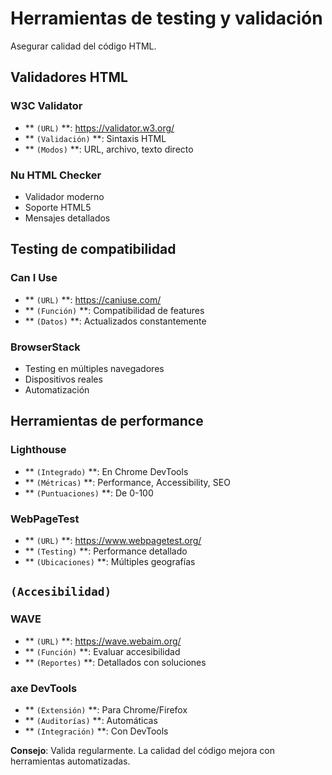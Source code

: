 # Herramientas de testing y validación

Asegurar calidad del código HTML.

## Validadores HTML

### W3C Validator
- ** ``(URL)`` **: https://validator.w3.org/
- ** ``(Validación)`` **: Sintaxis HTML
- ** ``(Modos)`` **: URL, archivo, texto directo

### Nu HTML Checker
- Validador moderno
- Soporte HTML5
- Mensajes detallados

## Testing de compatibilidad

### Can I Use
- ** ``(URL)`` **: https://caniuse.com/
- ** ``(Función)`` **: Compatibilidad de features
- ** ``(Datos)`` **: Actualizados constantemente

### BrowserStack
- Testing en múltiples navegadores
- Dispositivos reales
- Automatización

## Herramientas de performance

### Lighthouse
- ** ``(Integrado)`` **: En Chrome DevTools
- ** ``(Métricas)`` **: Performance, Accessibility, SEO
- ** ``(Puntuaciones)`` **: De 0-100

### WebPageTest
- ** ``(URL)`` **: https://www.webpagetest.org/
- ** ``(Testing)`` **: Performance detallado
- ** ``(Ubicaciones)`` **: Múltiples geografías

## ``(Accesibilidad)``

### WAVE
- ** ``(URL)`` **: https://wave.webaim.org/
- ** ``(Función)`` **: Evaluar accesibilidad
- ** ``(Reportes)`` **: Detallados con soluciones

### axe DevTools
- ** ``(Extensión)`` **: Para Chrome/Firefox
- ** ``(Auditorías)`` **: Automáticas
- ** ``(Integración)`` **: Con DevTools

**Consejo**: Valida regularmente. La calidad del código mejora con herramientas automatizadas.